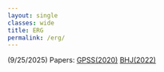 ```yaml
---
layout: single
classes: wide
title: ERG
permalink: /erg/
---
```

(9/25/2025) Papers: 
<a href="../files/GPSS (2020).pdf" target="_blank">GPSS(2020)</a>
<a href="../files/BHJ (2022).pdf" target="_blank">BHJ(2022)</a>

